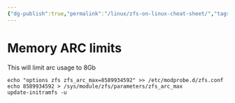 ```yaml
---
{"dg-publish":true,"permalink":"/linux/zfs-on-linux-cheat-sheet/","tags":["public","zfs","disk","linux"],"noteIcon":"1","created":"2024-08-03T14:54:21.453+02:00","updated":"2022-12-23T10:22:06.000+01:00"}
---
```



# Memory ARC limits
This will limit arc usage to 8Gb
```
echo "options zfs zfs_arc_max=8589934592" >> /etc/modprobe.d/zfs.conf
echo 8589934592 > /sys/module/zfs/parameters/zfs_arc_max
update-initramfs -u
```